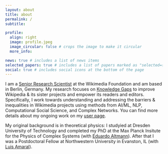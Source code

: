 ```yaml
---
layout: about
title: about
permalink: /
subtitle: 

profile:
  align: right
  image: profile.jpeg
  image_circular: false # crops the image to make it circular
  more_info: 

news: true # includes a list of news items
selected_papers: true # includes a list of papers marked as "selected={true}"
social: true # includes social icons at the bottom of the page
---
```


I am a [Senior Research Scientist](https://research.wikimedia.org/index.html) at the Wikimedia Foundation and am based in Berlin, Germany.
My research focuses on [Knowledge Gaps](https://research.wikimedia.org/knowledge-gaps.html) to improve Wikipedia & its sister projects and empower its readers and editors. 
Specifically, I work towards understanding and addressing the barriers & inequalities in Wikimedia projects using methods from AI/ML, NLP, Computational Social Science, and Complex Networks. 
You can find more details about my ongoing work on my [user page](https://meta.wikimedia.org/wiki/User:MGerlach_(WMF)).

My original background is in theoretical physics: I studyied at Dresden University of Technology and completed my PhD at the Max Planck Insitute for the Physics of Complex Systems (with [Eduardo Altmann](http://www.maths.usyd.edu.au/u/ega/)). 
After that I was a Postdoctoral Fellow at Northwestern University in Evanston, IL (with [Luis Amaral](https://amaral.northwestern.edu/)).